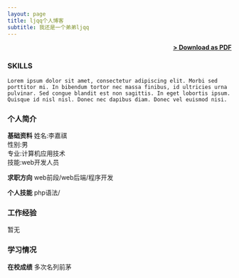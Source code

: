 ```yaml
---
layout: page
title: ljqq个人博客
subtitle: 我还是一个弟弟ljqq
---
```


<span style="float: right; "><a href="{{ '/assets/resume.pdf' | prepend: site.baseurl }}"><strong>> Download as PDF</strong></a> </span>
<br>

### SKILLS
``` Lorem ipsum dolor sit amet, consectetur adipiscing elit. Morbi sed porttitor mi. In bibendum tortor nec massa finibus, id ultricies urna pulvinar. Sed congue blandit est non sagittis. In eget lobortis ipsum. Quisque id nisl nisl. Donec nec dapibus diam. Donec vel euismod nisi.  ```  

### 个人简介
**基础资料** 
姓名:<span>李嘉祺</span><br>
性别:<span>男</span><br>
专业:<span>计算机应用技术</span><br>
技能:<span>web开发人员</span><br>

**求职方向** 
web前段/web后端/程序开发 

**个人技能** 
php语法/

### 工作经验

暂无 
<br> 

### 学习情况
**在校成绩**
<span>多次名列前茅</span>
